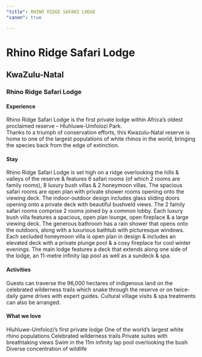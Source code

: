 ```yaml
---
"title": RHINO RIDGE SAFARI LODGE
"canon": true

---
```


# Rhino Ridge Safari Lodge
## KwaZulu-Natal
### Rhino Ridge Safari Lodge

#### Experience
Rhino Ridge Safari Lodge is the first private lodge within Africa’s oldest proclaimed reserve – Hluhluwe-Umfolozi Park.  
Thanks to a triumph of conservation efforts, this Kwazulu-Natal reserve is home to one of the largest populations of white rhinos in the world, bringing the species back from the edge of extinction.

#### Stay
Rhino Ridge Safari Lodge is set high on a ridge overlooking the hills &amp; valleys of the reserve &amp; features 6 safari rooms (of which 2 rooms are family rooms), 8 luxury bush villas &amp; 2 honeymoon villas.
The spacious safari rooms are open plan with private shower rooms opening onto the viewing deck.  The indoor-outdoor design includes glass sliding doors opening onto a private deck with beautiful bushveld views. 
The 2 family safari rooms comprise 2 rooms joined by a common lobby.
Each luxury bush villa features a spacious, open plan lounge, open fireplace &amp; a large viewing deck.  The generous bathroom has a rain shower that opens onto the outdoors, along with a luxurious bathtub with picturesque windows.
Each secluded honeymoon villa is open plan in design &amp; includes an elevated deck with a private plunge pool &amp; a cosy fireplace for cool winter evenings.
The main lodge features a deck that extends along one side of the lodge, an 11-metre infinity lap pool as well as a sundeck &amp; spa.

#### Activities
Guests can traverse the 96,000 hectares of indigenous land on the celebrated wilderness trails which snake through the reserve or on twice-daily game drives with expert guides.
Cultural village visits &amp; spa treatments can also be arranged.


#### What we love
Hluhluwe-Umfolozi’s first private lodge
One of the world’s largest white rhino populations
Celebrated wilderness trails
Private suites with breathtaking views
Swim in the 11m infinity lap pool overlooking the bush
Diverse concentration of wildlife